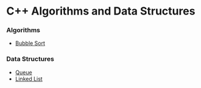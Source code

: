 # C++ Algorithms and Data Structures

### Algorithms
- [Bubble Sort](BubbleSort/README.md)
### Data Structures
- [Queue](Queue/README.md)
- [Linked List](LinkedList/README.md)
